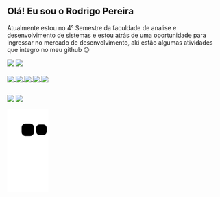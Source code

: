  ## Olá! Eu sou o Rodrigo Pereira
 Atualmente estou no 4° Semestre da faculdade de analise e desenvolvimento de sistemas e estou atrás de uma oportunidade para ingressar no mercado de desenvolvimento, aki estão algumas atividades que integro no meu github 😊
<div>
  <a href="https://github.com/Rodrigo1215">
  <img height="130em" src="https://github-readme-stats.vercel.app/api?username=rodrigo1215&hide=contribs,prs&show_icons=true&theme=dark&">
  <img height="130em" src="https://github-readme-stats.vercel.app/api/top-langs/?username=rodrigo1215&layout=compact&theme=dark">
</div>

<div style="display: inline_block"><br>
  <img align="center" height="30" src="https://cdn.jsdelivr.net/gh/devicons/devicon/icons/python/python-original.svg"/>
  <img align="center" height="30" src="https://cdn.jsdelivr.net/gh/devicons/devicon/icons/java/java-original-wordmark.svg"/>
  <img align="center" height="30" src="https://cdn.jsdelivr.net/gh/devicons/devicon/icons/html5/html5-original-wordmark.svg"/>
  <img align="center" height="30" src="https://cdn.jsdelivr.net/gh/devicons/devicon/icons/css3/css3-original-wordmark.svg"/>
  <img align="center" height="30" src="https://cdn.jsdelivr.net/gh/devicons/devicon/icons/javascript/javascript-original.svg"/>
</div>
  
 ##
  
<div>
  <a href="mailto:contato.rodrigo121@gmail.com" target="_blank"><img src="https://img.shields.io/badge/Gmail-D14836?style=for-the-badge&logo=gmail&logoColor=white" target="_blank"></a>
  <a href="https://www.linkedin.com/in/rodrigo-alexandre-2203241b9/" target="_blank"><img src="https://img.shields.io/badge/LinkedIn-0077B5?style=for-the-badge&logo=linkedin&logoColor=white" target="_blank"></a>

  ![Snake animation](https://github.com/rodrigo1215/rodrigo1215/blob/output/github-contribution-grid-snake.svg)

  </div>


